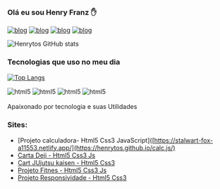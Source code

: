
### Olá eu sou Henry Franz ✋

[![blog](https://img.shields.io/badge/WhatsApp-25D366?style=for-the-badge&logo=whatsapp&logoColor=white)](https://wa.me/5511967603378)
[![blog](https://img.shields.io/badge/Facebook-1877F2?style=for-the-badge&logo=facebook&logoColor=white)](https://www.facebook.com/profile.php?id=100035259228757)
[![blog](https://img.shields.io/badge/Instagram-E4405F?style=for-the-badge&logo=instagram&logoColor=white)](https://www.instagram.com/_henry2928/)
[![blog](https://img.shields.io/badge/Telegram-2CA5E0?style=for-the-badge&logo=telegram&logoColor=white)](https://t.me/Devhenry)

![Henrytos GitHub stats](https://github-readme-stats.vercel.app/api?username=Henrytos&show_icons=true&theme=radical)

### Tecnologias que uso no meu dia
[![Top Langs](https://github-readme-stats.vercel.app/api/top-langs/?username=Henrytos)](https://github.com/anuraghazra/github-readme-stats)
<div style="display: inli_block">
<img align="center" alt="html5" src="https://img.shields.io/badge/HTML5-E34F26?style=for-the-badge&logo=html5&logoColor=white">
<img align="center" alt="html5" src="https://img.shields.io/badge/CSS3-1572B6?style=for-the-badge&logo=css3&logoColor=white">
<img align="center" alt="html5" src="https://img.shields.io/badge/JavaScript-F7DF1E?style=for-the-badge&logo=javascript&logoColor=black">
<img align="center" alt="html5" src="https://img.shields.io/badge/Bootstrap-563D7C?style=for-the-badge&logo=bootstrap&logoColor=white">

</div>
<br/>
Apaixonado  por tecnologia e suas Utilidades

### Sites:
- [Projeto calculadora- Html5 Css3 JavaScript]([https://stalwart-fox-a11553.netlify.app/](https://henrytos.github.io/calc.js/)
- [Carta Deji - Html5 Css3 Js](https://loquacious-dragon-88246f.netlify.app/)
- [Cart JUjutsu kaisen - Html5 Css3 ](https://cozy-longma-ae1f16.netlify.app/)
- [Projeto Fitnes - Html5 Css3 Js ](https://henrytos.github.io/GRID-FLEXBOX/Exercicio%20flex+grid/)
- [Projeto Responsividade - Html5 Css3](https://warm-madeleine-519bf5.netlify.app/)
